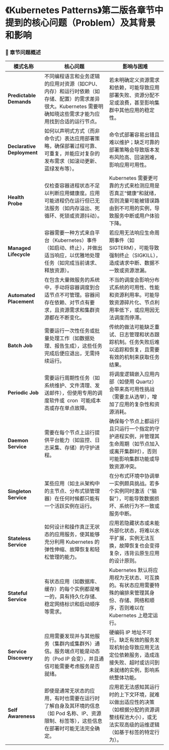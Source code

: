 # 《Kubernetes Patterns》第二版各章节中提到的核心问题（Problem）及其背景和影响

### 📖 章节问题概述

|模式名称|核心问题|影响与困难|
|---|---|---|
|**Predictable Demands**|不同编程语言和业务逻辑的应用对资源（如CPU、内存）和运行时依赖（如存储、配置）的需求差异很大。Kubernetes 需要明确知晓这些需求才能为应用找到合适的运行节点。|若未明确定义资源需求和依赖，可能导致应用部署失败、资源分配不足或浪费，甚至影响集群中其他应用的稳定性。|
|**Declarative Deployment**|如何以声明式方式（而非命令式）表达应用部署策略，确保部署过程可靠、可重复，并能应对复杂的发布需求（如滚动更新、蓝绿发布等）。|命令式部署容易出错且难以维护；缺乏可靠的部署策略会导致版本发布风险高、回滚困难，影响应用可用性。|
|**Health Probe**|仅检查容器进程状态不足以判断应用健康度。应用可能进程仍在运行但已无法服务（如内存溢出、死循环、死锁或资源抖动）。|Kubernetes 需要更可靠的方式来检测应用是否真正“健康”和就绪，否则流量可能被错误路由到不可用的实例，导致服务中断或用户体验下降。|
|**Managed Lifecycle**|容器需要一种方式来自平台（Kubernetes）事件（如启动、终止），并做出适当响应，以优雅地处理任务（如完成当前请求、释放资源）。|若应用无法响应生命周期事件（如 SIGTERM），可能导致强制终止（SIGKILL），造成请求中断、数据不一致或资源泄漏。|
|**Automated Placement**|在包含大量微服务的系统中，手动将容器调度到合适节点不可管理。容器间存在依赖、对节点有要求，且资源需求和集群资源都在不断变化。|不当的调度会影响分布式系统的可用性、性能和资源利用率。可能导致资源碎片化、节点利用率低下，或应用因无法调度而停滞。|
|**Batch Job**|需要运行一次性任务或批量处理工作（如数据处理、报告生成），这些任务完成后便应退出，无需持续运行。|传统的做法可能缺乏重试、日志管理和状态跟踪机制。任务失败后难以追踪和恢复，且需要有效的机制来获取任务结果。|
|**Periodic Job**|需要运行周期性任务（如系统维护、文件清理、发送邮件），但使用专用的调度软件或  cron  可能成本高或存在单点故障。|将调度逻辑嵌入应用内部（如使用 Quartz）会带来高可用性挑战（需要主从选举），增加了应用的复杂性和资源消耗。|
|**Daemon Service**|需要在每个节点上运行提供平台能力（如监控、日志采集、存储）的守护进程。|确保每个节点上都运行且只运行一个指定的守护进程实例，并管理其生命周期（如节点加入或离开集群时），否则可能影响集群功能或导致资源冲突。|
|**Singleton Service**|某些应用（如主从架构中的主节点、分布式锁管理器）在任何时候都只能有一个活跃实例在运行。|在分布式环境中协调单一实例颇具挑战。若多个实例同时激活（“脑裂”），可能导致数据损坏、系统行为不一致或服务中断。|
|**Stateless Service**|如何设计和操作真正无状态的应用服务，使其能够充分利用 Kubernetes 的弹性伸缩、故障恢复和轻松管理的能力。|应用若隐藏状态或未能外部化状态，将难以水平扩展，实例无法互换，故障恢复也会变得复杂，违背云原生应用的设计原则。|
|**Stateful Service**|有状态应用（如数据库、缓存）的每个实例都是唯一的，具有持久化存储、稳定网络标识和启动顺序等需求。|Kubernetes 默认将应用视为无状态、可互换的。有状态应用需要特殊的编排来管理其身份、存储、网络和顺序，否则难以在 Kubernetes 上稳定运行。|
|**Service Discovery**|应用需要发现并与其他服务（集群内或集群外）通信。服务端点可能是动态的（Pod IP 会变），并且通信可能需要考虑服务是否就绪。|硬编码 IP 地址不可行。缺乏有效的服务发现机制会导致应用无法定位依赖服务，造成连接失败、超时或访问到未就绪的实例，影响系统整体功能。|
|**Self Awareness**|即使是通常无状态的应用，有时也需要在运行时了解自身及其环境的信息（如 Pod 名称、IP、资源限制、标签等），这些信息在部署时可能无法完全确定。|应用若无法感知其运行时的上下文环境，就难以做出适应性的决策（如根据分配的资源调整线程池大小），或无法实现高级的运维逻辑（如基于标签的特定行为）。|

